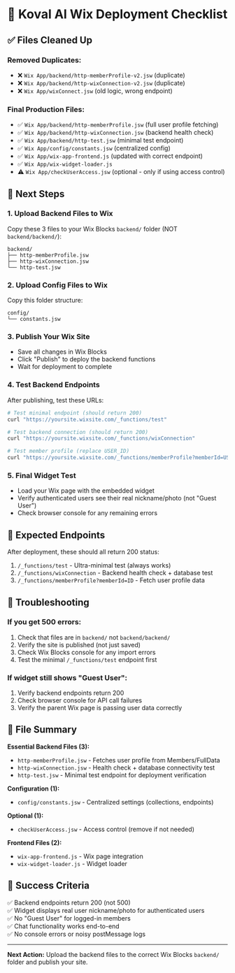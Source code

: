 # 🚀 Koval AI Wix Deployment Checklist

## ✅ Files Cleaned Up

### Removed Duplicates:

- ❌ `Wix App/backend/http-memberProfile-v2.jsw` (duplicate)
- ❌ `Wix App/backend/http-wixConnection-v2.jsw` (duplicate)
- ❌ `Wix App/wixConnect.jsw` (old logic, wrong endpoint)

### Final Production Files:

- ✅ `Wix App/backend/http-memberProfile.jsw` (full user profile fetching)
- ✅ `Wix App/backend/http-wixConnection.jsw` (backend health check)
- ✅ `Wix App/backend/http-test.jsw` (minimal test endpoint)
- ✅ `Wix App/config/constants.jsw` (centralized config)
- ✅ `Wix App/wix-app-frontend.js` (updated with correct endpoint)
- ✅ `Wix App/wix-widget-loader.js`
- ⚠️ `Wix App/checkUserAccess.jsw` (optional - only if using access control)

## 🎯 Next Steps

### 1. Upload Backend Files to Wix

Copy these 3 files to your Wix Blocks `backend/` folder (NOT `backend/backend/`):

```
backend/
├── http-memberProfile.jsw
├── http-wixConnection.jsw
└── http-test.jsw
```

### 2. Upload Config Files to Wix

Copy this folder structure:

```
config/
└── constants.jsw
```

### 3. Publish Your Wix Site

- Save all changes in Wix Blocks
- Click "Publish" to deploy the backend functions
- Wait for deployment to complete

### 4. Test Backend Endpoints

After publishing, test these URLs:

```bash
# Test minimal endpoint (should return 200)
curl "https://yoursite.wixsite.com/_functions/test"

# Test backend connection (should return 200)
curl "https://yoursite.wixsite.com/_functions/wixConnection"

# Test member profile (replace USER_ID)
curl "https://yoursite.wixsite.com/_functions/memberProfile?memberId=USER_ID"
```

### 5. Final Widget Test

- Load your Wix page with the embedded widget
- Verify authenticated users see their real nickname/photo (not "Guest User")
- Check browser console for any remaining errors

## 🔧 Expected Endpoints

After deployment, these should all return 200 status:

1. `/_functions/test` - Ultra-minimal test (always works)
2. `/_functions/wixConnection` - Backend health check + database test
3. `/_functions/memberProfile?memberId=ID` - Fetch user profile data

## 🐛 Troubleshooting

### If you get 500 errors:

1. Check that files are in `backend/` not `backend/backend/`
2. Verify the site is published (not just saved)
3. Check Wix Blocks console for any import errors
4. Test the minimal `/_functions/test` endpoint first

### If widget still shows "Guest User":

1. Verify backend endpoints return 200
2. Check browser console for API call failures
3. Verify the parent Wix page is passing user data correctly

## 📁 File Summary

**Essential Backend Files (3):**

- `http-memberProfile.jsw` - Fetches user profile from Members/FullData
- `http-wixConnection.jsw` - Health check + database connectivity test
- `http-test.jsw` - Minimal test endpoint for deployment verification

**Configuration (1):**

- `config/constants.jsw` - Centralized settings (collections, endpoints)

**Optional (1):**

- `checkUserAccess.jsw` - Access control (remove if not needed)

**Frontend Files (2):**

- `wix-app-frontend.js` - Wix page integration
- `wix-widget-loader.js` - Widget loader

## 🎯 Success Criteria

✅ Backend endpoints return 200 (not 500)  
✅ Widget displays real user nickname/photo for authenticated users  
✅ No "Guest User" for logged-in members  
✅ Chat functionality works end-to-end  
✅ No console errors or noisy postMessage logs

---

**Next Action:** Upload the backend files to the correct Wix Blocks `backend/` folder and publish your site.
